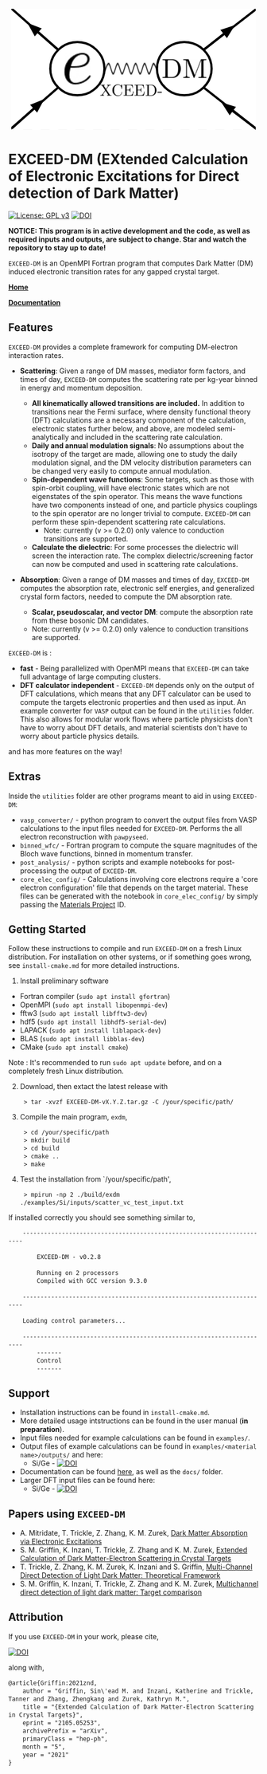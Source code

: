 <p align="center">
    <img src="https://github.com/tanner-trickle/EXCEED-DM/blob/develop/docs/media/exdm-prelim-logo.png?raw=true" alt= "EXCEED-DM-logo"/>
</p>

# EXCEED-DM (EXtended Calculation of Electronic Excitations for Direct detection of Dark Matter)

[![License: GPL v3](https://img.shields.io/badge/License-GPLv3-blue.svg)](https://www.gnu.org/licenses/gpl-3.0)
[![DOI](https://zenodo.org/badge/354900532.svg)](https://zenodo.org/badge/latestdoi/354900532)

**NOTICE: This program is in active development and the code, as well as required inputs and outputs, are subject to change. Star and watch the repository to stay up to date!**

`EXCEED-DM` is an OpenMPI Fortran program that computes Dark Matter (DM) induced electronic transition rates for any gapped crystal target. 

[**Home**](https://exceed-dm.caltech.edu)

[**Documentation**](https://tanner-trickle.github.io/EXCEED-DM)

## Features

`EXCEED-DM` provides a complete framework for computing DM-electron interaction rates. 

- **Scattering**: Given a range of DM masses, mediator form factors, and times of day, `EXCEED-DM` computes the scattering rate per kg-year binned in energy and momentum deposition.
    - **All kinematically allowed transitions are included.** In addition to transitions near the Fermi surface, where density functional theory (DFT) calculations are a necessary component of the calculation, electronic states further below, and above, are modeled semi-analytically and included in the scattering rate calculation.
    - **Daily and annual modulation signals**: No assumptions about the isotropy of the target are made, allowing one to study the daily modulation signal, and the DM velocity distribution parameters can be changed very easily to compute annual modulation. 
    - **Spin-dependent wave functions**: Some targets, such as those with spin-orbit coupling, will have electronic states which are not eigenstates of the spin operator. This means the wave functions have two components instead of one, and particle physics couplings to the spin operator are no longer trivial to compute. `EXCEED-DM` can perform these spin-dependent scattering rate calculations.
      - Note: currently (v >= 0.2.0) only valence to conduction transitions are supported.
    - **Calculate the dielectric**: For some processes the dielectric will screen the interaction rate. The complex dielectric/screening factor can now be computed and used in scattering rate calculations.

- **Absorption**: Given a range of DM masses and times of day, `EXCEED-DM` computes the absorption rate, electronic self energies, and generalized crystal form factors, needed to compute the DM absorption rate.
    - **Scalar, pseudoscalar, and vector DM**: compute the absorption rate from these bosonic DM candidates.
    - Note: currently (v >= 0.2.0) only valence to conduction transitions are supported.

`EXCEED-DM` is :

- **fast** - Being parallelized with OpenMPI means that `EXCEED-DM` can take full advantage of large computing clusters. 
- **DFT calculator independent** - `EXCEED-DM` depends only on the output of DFT calculations, which means that any DFT calculator can be used to compute the targets electronic properties and then used as input. An example converter for `VASP` output can be found in the `utilities` folder. This also allows for modular work flows where particle physicists don't have to worry about DFT details, and material scientists don't have to worry about particle physics details.

and has more features on the way!

## Extras

Inside the `utilities` folder are other programs meant to aid in using `EXCEED-DM`:

- `vasp_converter/` - python program to convert the output files from VASP calculations to the input files needed for `EXCEED-DM`. Performs the all electron reconstruction with `pawpyseed`.
- `binned_wfc/` - Fortran program to compute the square magnitudes of the Bloch wave functions, binned in momentum transfer.  
- `post_analysis/` - python scripts and example notebooks for post-processing the output of `EXCEED-DM`.
- `core_elec_config/` - Calculations involving core electrons require a 'core electron configuration' file that depends on the target material. These files can be generated with the notebook in `core_elec_config/` by simply passing the [Materials Project](https://materialsproject.org/) ID.

## Getting Started

Follow these instructions to compile and run `EXCEED-DM` on a fresh Linux distribution. For installation on other systems, or if something goes wrong, see `install-cmake.md` for more detailed instructions.

1) Install preliminary software

- Fortran compiler (`sudo apt install gfortran`)
- OpenMPI (`sudo apt install libopenmpi-dev`)
- fftw3 (`sudo apt install libfftw3-dev`)
- hdf5 (`sudo apt install libhdf5-serial-dev`)
- LAPACK (`sudo apt install liblapack-dev`)
- BLAS (`sudo apt install libblas-dev`)
- CMake (`sudo apt install cmake`)

Note : It's recommended to run `sudo apt update` before, and on a completely fresh Linux distribution.

2) Download, then extact the latest release with
    
        > tar -xvzf EXCEED-DM-vX.Y.Z.tar.gz -C /your/specific/path/

3) Compile the main program, `exdm`,

        > cd /your/specific/path
        > mkdir build
        > cd build
        > cmake ..
        > make

4) Test the installation from `/your/specific/path',

        > mpirun -np 2 ./build/exdm ./examples/Si/inputs/scatter_vc_test_input.txt

If installed correctly you should see something similar to,

        ----------------------------------------------------------------------

            EXCEED-DM - v0.2.8

            Running on 2 processors
            Compiled with GCC version 9.3.0

        ----------------------------------------------------------------------

        Loading control parameters...

        ----------------------------------------------------------------------
            -------
            Control
            -------

## Support 

- Installation instructions can be found in `install-cmake.md`.
- More detailed usage intstructions can be found in the user manual (**in preparation**).
- Input files needed for example calculations can be found in `examples/`.
- Output files of example calculations can be found in `examples/<material name>/outputs/` and here:
    - Si/Ge - [![DOI](https://zenodo.org/badge/DOI/10.5281/zenodo.4737654.svg)](https://doi.org/10.5281/zenodo.4737654) 
- Documentation can be found [here](https://tanner-trickle.github.io/EXCEED-DM), as well as the `docs/` folder.
- Larger DFT input files can be found here: 
    - Si/Ge - [![DOI](https://zenodo.org/badge/DOI/10.5281/zenodo.4735777.svg)](https://doi.org/10.5281/zenodo.4735777)

## Papers using `EXCEED-DM`

- A. Mitridate, T. Trickle, Z. Zhang, K. M. Zurek, [Dark Matter Absorption via Electronic Excitations]
- S. M. Griffin, K. Inzani, T. Trickle, Z. Zhang and K. M. Zurek, [Extended Calculation of Dark Matter-Electron Scattering in Crystal Targets]
- T. Trickle, Z. Zhang, K. M. Zurek, K. Inzani and S. Griffin, [Multi-Channel Direct Detection of Light Dark Matter: Theoretical Framework]
- S. M. Griffin, K. Inzani, T. Trickle, Z. Zhang and K. M. Zurek, [Multichannel direct detection of light dark matter: Target comparison]

[Dark Matter Absorption via Electronic Excitations]: https://arxiv.org/abs/2106.12586 
[Extended Calculation of Dark Matter-Electron Scattering in Crystal Targets]: https://arxiv.org/abs/2105.05253 
[Multi-Channel Direct Detection of Light Dark Matter: Theoretical Framework]: https://doi.org/10.1007/JHEP03(2020)036
[Multichannel direct detection of light dark matter: Target comparison]: https://doi.org/10.1103/PhysRevD.101.055004

## Attribution

If you use `EXCEED-DM` in your work, please cite,

[![DOI](https://zenodo.org/badge/354900532.svg)](https://zenodo.org/badge/latestdoi/354900532)

along with,

    @article{Griffin:2021znd,
        author = "Griffin, Sin\'ead M. and Inzani, Katherine and Trickle, Tanner and Zhang, Zhengkang and Zurek, Kathryn M.",
        title = "{Extended Calculation of Dark Matter-Electron Scattering in Crystal Targets}",
        eprint = "2105.05253",
        archivePrefix = "arXiv",
        primaryClass = "hep-ph",
        month = "5",
        year = "2021"
    }

